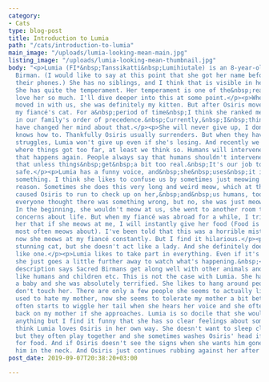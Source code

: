 ```yaml
---
category:
- Cats
type: blog-post
title: Introduction to Lumia
path: "/cats/introduction-to-lumia"
main_image: "/uploads/lumia-looking-mean-main.jpg"
listing_image: "/uploads/lumia-looking-mean-thumbnail.jpg"
body: "<p>Lumia (FI*&nbsp;Tanssikatti&nbsp;Lumihiutale) is an 8-year-old brown Sacred
  Birman. (I would like to say at this point that she got her name before Nokia released
  their phones.) She has no siblings, and I think that is visible in her personality.
  She has quite the temperament. Her temperament is one of the&nbsp;reasons&nbsp;I
  love her so much. I'll dive deeper into this at some point.</p><p>When she first
  moved in with us, she was definitely my kitten. But after Osiris moved in, she became
  my fiancé's cat. For a&nbsp;period of time&nbsp;I think she ranked me below her
  in our family's order of precedence.&nbsp;Currently,&nbsp;I&nbsp;think she might
  have changed her mind about that.</p><p>She will never give up, I don't think she
  knows how to. Thankfully Osiris usually surrenders. But when they have their power
  struggles, Lumia won't give up even if she's losing. And recently we had a situation
  where things got too far, at least we think so. Humans will intervene sooner&nbsp;if
  that happens again. People always say that humans shouldn't intervene and I&nbsp;believe
  that unless things&nbsp;get&nbsp;a bit too real.&nbsp;It's our job to keep them
  safe.</p><p>Lumia has a funny voice, and&nbsp;she&nbsp;uses&nbsp;it if she wants
  something. I think she likes to confuse us by sometimes just meowing for no particular
  reason. Sometimes she does this very long and weird meow, which at the beginning
  caused Osiris to run to check up on her,&nbsp;and&nbsp;us humans, too,&nbsp;&nbsp;because
  everyone thought there was something wrong, but no, she was just meowing about something.
  In the beginning, she wouldn't meow at us, she went to another room to voice her
  concerns about life. But when my fiancé was abroad for a while, I tried to teach
  her that if she meows at me, I will instantly give her food (Food is one&nbsp;thing&nbsp;she
  most often meows about). I've been told that this was a horrible mistake because
  now she meows at my fiancé constantly. But I find it hilarious.</p><p>Lumia is a
  stunning cat, but she doesn't act like a lady. And she definitely doesn't sound
  like one.</p><p>Lumia likes to take part in everything. Even if it's scary, then
  she just goes a little further away to watch what's happening.&nbsp;</p><p>Her breed
  description says Sacred Birmans get along well with other animals and that they
  like humans and children etc. This is not the case with Lumia. She has once met
  a baby and she was absolutely terrified. She likes to hang around people if they
  don't touch her. There are only a few people she seems to actually like. And she
  used to hate my mother, now she seems to tolerate my mother a bit better. Lumia
  often starts to wiggle her tail when she hears her voice and she often turns her
  back on my mother if she approaches. Lumia is so docile that she would never do
  anything but I find it funny that she has so clear feelings about someone.</p><p>I
  think Lumia loves Osiris in her own way. She doesn't want to sleep close to him
  but they often play together and she sometimes washes Osiris' head if they are begging
  for food. And if Osiris doesn't see the signs when she wants him gone, she bites
  him in the neck. And Osiris just continues rubbing against her after she lets go.</p>"
post_date: 2019-09-07T20:38:20+03:00

---
```

